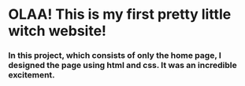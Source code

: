 <h1>OLAA! This is my first pretty little witch website!</h1>
<h3>In this project, which consists of only the home page, I designed the page using html and css. It was an incredible excitement.</h3>